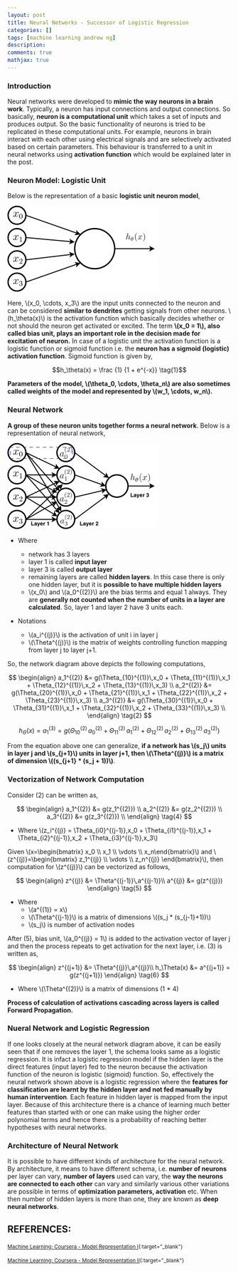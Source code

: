 ```yaml
---
layout: post
title: Neural Networks - Successor of Logistic Regression
categories: []
tags: [machine learning andrew ng]
description:
comments: true
mathjax: true
---
```


### Introduction
Neural networks were developed to **mimic the way neurons in a brain work**. Typically, a neuron has input connections and output connections. So basically, **neuron is a computational unit** which takes a set of inputs and produces output. So the basic functionality of neurons is tried to be replicated in these computational units. For example, neurons in brain interact with each other using electrical signals and are selectively activated based on certain parameters. This behaviour is transferred to a unit in neural networks using **activation function** which would be explained later in the post.

### Neuron Model: Logistic Unit
Below is the representation of a basic **logistic unit neuron model**,

![Logistic Unit](/assets/2017-09-21-neural-networks/fig-1-logistic-unit.png?raw=true)

Here, \\(x_0, \cdots, x_3\\) are the input units connected to the neuron and can be considered **similar to dendrites** getting signals from other neurons. \\(h_\theta(x)\\) is the activation function which basically decides whether or not should the neuron get activated or excited. The term **\\(x_0 = 1\\), also called bias unit, plays an important role in the decision made for excitation of neuron.** In case of a logistic unit the activation function is a logistic function or sigmoid function i.e. the **neuron has a sigmoid (logistic) activation function**. Sigmoid function is given by,

$$h_\theta(x) = \frac {1} {1 + e^{-x}} \tag{1}$$

**Parameters of the model, \\(\theta_0, \cdots, \theta_n\\) are also sometimes called weights of the model and represented by \\(w_1, \cdots, w_n\\).**

### Neural Network
**A group of these neuron units together forms a neural network**. Below is a representation of neural network, 

![Neural Network](/assets/2017-09-21-neural-networks/fig-2-neural-network.png?raw=true)

* Where
  * network has 3 layers
  * layer 1 is called **input layer**
  * layer 3 is called **output layer**
  * remaining layers are called **hidden layers**. In this case there is only one hidden layer, but it is **possible to have multiple hidden layers**
  * \\(x_0\\) and \\(a_0^{(2)}\\) are the bias terms and equal 1 always. They are **generally not counted when the number of units in a layer are calculated**. So, layer 1 and layer 2 have 3 units each.

* Notations
  * \\(a_i^{(j)}\\) is the activation of unit i in layer j
  * \\(\Theta^{(j)}\\) is the matrix of weights controlling function mapping from layer j to layer j+1.

So, the network diagram above depicts the following computations,

$$
  \begin{align}
    a_1^{(2)} &= g(\Theta_{10}^{(1)}\,x_0 + \Theta_{11}^{(1)}\,x_1 + \Theta_{12}^{(1)}\,x_2 + \Theta_{13}^{(1)}\,x_3) \\
    a_2^{(2)} &= g(\Theta_{20}^{(1)}\,x_0 + \Theta_{21}^{(1)}\,x_1 + \Theta_{22}^{(1)}\,x_2 + \Theta_{23}^{(1)}\,x_3) \\
    a_3^{(2)} &= g(\Theta_{30}^{(1)}\,x_0 + \Theta_{31}^{(1)}\,x_1 + \Theta_{32}^{(1)}\,x_2 + \Theta_{33}^{(1)}\,x_3) \\
  \end{align}
  \tag{2}
$$

$$h_\Theta(x) = a_1^{(3)} = g(\Theta_{10}^{(2)}\,a_0^{(2)} + \Theta_{11}^{(2)}\,a_1^{(2)} + \Theta_{12}^{(2)}\,a_2^{(2)} + \Theta_{13}^{(2)}\,a_3^{(2)}) \tag{3}$$

From the equation above one can generalize, **if a network has \\(s_j\\) units in layer j and \\(s\_{j+1}\\) units in layer j+1, then \\(\Theta^{(j)}\\) is a matrix of dimension \\((s\_{j+1} * (s_j + 1))\\)**.


### Vectorization of Network Computation

Consider (2) can be written as,

$$
  \begin{align}
    a_1^{(2)} &= g(z_1^{(2)}) \\
    a_2^{(2)} &= g(z_2^{(2)}) \\
    a_3^{(2)} &= g(z_3^{(2)}) \\
  \end{align}
  \tag{4}
$$

* Where \\(z_i^{(j)} = \Theta\_{i0}^{(j-1)}\,x_0 + \Theta\_{i1}^{(j-1)}\,x_1 + \Theta\_{i2}^{(j-1)}\,x_2 + \Theta\_{i3}^{(j-1)}\,x_3\\)

Given \\(x=\begin{bmatrix} x_0 \\\\ x_1 \\\\ \vdots \\\\ x_n\end{bmatrix}\\) and \\(z^{(j)}=\begin{bmatrix} z_1^{(j)} \\\\ \vdots \\\\ z_n^{(j)} \end{bmatrix}\\), then computation for \\(z^{(j)}\\) can be vectorized as follows,

$$
  \begin{align}
    z^{(j)} &= \Theta^{(j-1)}\,a^{(j-1)}\\
    a^{(j)} &= g(z^{(j)})
  \end{align}
  \tag{5}
$$

* Where 
  * \\(a^{(1)} = x\\)
  * \\(\Theta^{(j-1)}\\) is a matrix of dimensions \\((s_j * (s_{j-1}+1))\\)
  * \\(s_j\\) is number of activation nodes


After (5), bias unit, \\(a_0^{(j)} = 1\\) is added to the activation vector of layer j and then the process repeats to get activation for the next layer, i.e. (3) is written as,

$$
  \begin{align}
    z^{(j+1)} &= \Theta^{(j)}\,a^{(j)}\\
    h_\Theta(x) &= a^{(j+1)} = g(z^{(j+1)})
  \end{align}
  \tag{6}
$$ 

* Where \\(\Theta^{(2)}\\) is a matrix of dimensions (1 * 4)

**Process of calculation of activations cascading across layers is called Forward Propagation.**

### Nueral Network and Logistic Regression

If one looks closely at the neural network diagram above, it can be easily seen that if one removes the layer 1, the schema looks same as a logistic regression. It is infact a logistic regression model if the hidden layer is the direct features (input layer) fed to the neuron because the activation function of the neuron is logistic (sigmoid) function. So, effectively the neural network shown above is a logistic regression where the **features for classification are learnt by the hidden layer and not fed manually by human intervention**. Each feature in hidden layer is mapped from the input layer. Because of this architecture there is a chance of learning much better features than started with or one can make using the higher order polynomial terms and hence there is a probability of reaching better hypotheses with neural networks.

### Architecture of Neural Network
It is possible to have different kinds of architecture for the neural network. By architecture, it means to have different schema, i.e. **number of neurons** per layer can vary, **number of layers** used can vary, the **way the neurons are connected to each other** can vary and similarly various other variations are possible in terms of **optimization parameters, activation** etc. When then number of hidden layers is more than one, they are known as **deep neural networks**.

## REFERENCES:

<small>[Machine Learning: Coursera - Model Representation I](https://www.coursera.org/learn/machine-learning/lecture/ka3jK/model-representation-i){:target="_blank"}</small>

<small>[Machine Learning: Coursera - Model Representation II](https://www.coursera.org/learn/machine-learning/lecture/Hw3VK/model-representation-ii){:target="_blank"}</small>

